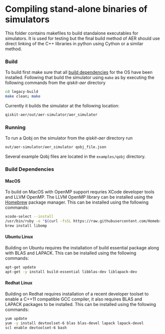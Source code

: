# Compiling stand-alone binaries of simulators

This folder contains makefiles to build standalone executables for simulators. It is used for testing but the final build method of AER should use direct linking of the C++ libraries in python using Cython or a similar method.


### Build 

To build first make sure that all [build dependencies](#build-dependencies) for the OS have been installed. Following that build the simulator using `make` as by executing the following commands from the *qiskit-aer* directory

```bash
cd legacy-build
make clean; make
```

Currently it builds the simulator at the following location:

```bash
qiskit-aer/out/aer-simulator/aer_simulator
```

### Running

To run a Qobj on the simulator from the *qiskit-aer* directory run

```bash
out/aer-simulator/aer_simulator qobj_file.json
```

Several example Qobj files are located in the `examples/qobj` directory.

### Build Dependencies

#### MacOS

To build on MacOS with OpenMP support requries XCode developer tools and LLVM OpenMP. The LLVM OpenMP library can be installed using the [Homebrew](https://brew.sh/) package manager. This can be installed using the following commands:

```bash
xcode-select --install
/usr/bin/ruby -e "$(curl -fsSL https://raw.githubusercontent.com/Homebrew/install/master/install)"
brew install libomp
```

#### Ubuntu Linux

Building on Ubuntu requires the installation of build essential package along with BLAS and LAPACK. This can be installed using the following commands:

```bash
apt-get update
apt-get -y install build-essential libblas-dev liblapack-dev
```

#### Redhat Linux

Building on Redhat requires installation of a recent developer toolset to enable a C++11 compatible GCC compiler, it also requires BLAS and LAPACK packages to be installed. This can be installed using the following commands:

```bash
yum update
yum -y install devtoolset-6 blas blas-devel lapack lapack-devel
scl enable devtoolset-6 bash
```

